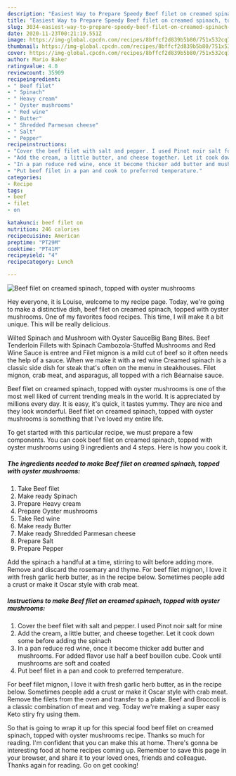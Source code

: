 ```yaml
---
description: "Easiest Way to Prepare Speedy Beef filet on creamed spinach, topped with oyster mushrooms"
title: "Easiest Way to Prepare Speedy Beef filet on creamed spinach, topped with oyster mushrooms"
slug: 3034-easiest-way-to-prepare-speedy-beef-filet-on-creamed-spinach-topped-with-oyster-mushrooms
date: 2020-11-23T00:21:19.551Z
image: https://img-global.cpcdn.com/recipes/8bffcf2d839b5b80/751x532cq70/beef-filet-on-creamed-spinach-topped-with-oyster-mushrooms-recipe-main-photo.jpg
thumbnail: https://img-global.cpcdn.com/recipes/8bffcf2d839b5b80/751x532cq70/beef-filet-on-creamed-spinach-topped-with-oyster-mushrooms-recipe-main-photo.jpg
cover: https://img-global.cpcdn.com/recipes/8bffcf2d839b5b80/751x532cq70/beef-filet-on-creamed-spinach-topped-with-oyster-mushrooms-recipe-main-photo.jpg
author: Mario Baker
ratingvalue: 4.8
reviewcount: 35909
recipeingredient:
- " Beef filet"
- " Spinach"
- " Heavy cream"
- " Oyster mushrooms"
- " Red wine"
- " Butter"
- " Shredded Parmesan cheese"
- " Salt"
- " Pepper"
recipeinstructions:
- "Cover the beef filet with salt and pepper. I used Pinot noir salt for mine"
- "Add the cream, a little butter, and cheese together. Let it cook down some before adding the spinach"
- "In a pan reduce red wine, once it become thicker add butter and mushrooms. For added flavor use half a beef bouillon cube. Cook until mushrooms are soft and coated"
- "Put beef filet in a pan and cook to preferred temperature."
categories:
- Recipe
tags:
- beef
- filet
- on

katakunci: beef filet on 
nutrition: 246 calories
recipecuisine: American
preptime: "PT29M"
cooktime: "PT41M"
recipeyield: "4"
recipecategory: Lunch

---
```



![Beef filet on creamed spinach, topped with oyster mushrooms](https://img-global.cpcdn.com/recipes/8bffcf2d839b5b80/751x532cq70/beef-filet-on-creamed-spinach-topped-with-oyster-mushrooms-recipe-main-photo.jpg)

Hey everyone, it is Louise, welcome to my recipe page. Today, we're going to make a distinctive dish, beef filet on creamed spinach, topped with oyster mushrooms. One of my favorites food recipes. This time, I will make it a bit unique. This will be really delicious.

Wilted Spinach and Mushroom with Oyster SauceBig Bang Bites. Beef Tenderloin Fillets with Spinach Cambozola-Stuffed Mushrooms and Red Wine Sauce is entree and Filet mignon is a mild cut of beef so it often needs the help of a sauce. When we make it with a red wine Creamed spinach is a classic side dish for steak that&#39;s often on the menu in steakhouses. Filet mignon, crab meat, and asparagus, all topped with a rich Béarnaise sauce.

Beef filet on creamed spinach, topped with oyster mushrooms is one of the most well liked of current trending meals in the world. It is appreciated by millions every day. It is easy, it's quick, it tastes yummy. They are nice and they look wonderful. Beef filet on creamed spinach, topped with oyster mushrooms is something that I've loved my entire life.


To get started with this particular recipe, we must prepare a few components. You can cook beef filet on creamed spinach, topped with oyster mushrooms using 9 ingredients and 4 steps. Here is how you cook it.

<!--inarticleads1-->

##### The ingredients needed to make Beef filet on creamed spinach, topped with oyster mushrooms:

1. Take  Beef filet
1. Make ready  Spinach
1. Prepare  Heavy cream
1. Prepare  Oyster mushrooms
1. Take  Red wine
1. Make ready  Butter
1. Make ready  Shredded Parmesan cheese
1. Prepare  Salt
1. Prepare  Pepper


Add the spinach a handful at a time, stirring to wilt before adding more. Remove and discard the rosemary and thyme. For beef filet mignon, I love it with fresh garlic herb butter, as in the recipe below. Sometimes people add a crust or make it Oscar style with crab meat. 

<!--inarticleads2-->

##### Instructions to make Beef filet on creamed spinach, topped with oyster mushrooms:

1. Cover the beef filet with salt and pepper. I used Pinot noir salt for mine
1. Add the cream, a little butter, and cheese together. Let it cook down some before adding the spinach
1. In a pan reduce red wine, once it become thicker add butter and mushrooms. For added flavor use half a beef bouillon cube. Cook until mushrooms are soft and coated
1. Put beef filet in a pan and cook to preferred temperature.


For beef filet mignon, I love it with fresh garlic herb butter, as in the recipe below. Sometimes people add a crust or make it Oscar style with crab meat. Remove the filets from the oven and transfer to a plate. Beef and Broccoli is a classic combination of meat and veg. Today we&#39;re making a super easy Keto stiry fry using them. 

So that is going to wrap it up for this special food beef filet on creamed spinach, topped with oyster mushrooms recipe. Thanks so much for reading. I'm confident that you can make this at home. There's gonna be interesting food at home recipes coming up. Remember to save this page in your browser, and share it to your loved ones, friends and colleague. Thanks again for reading. Go on get cooking!
